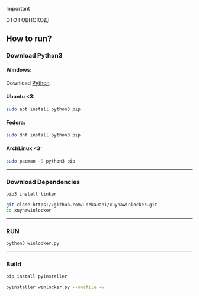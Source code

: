 

> [!IMPORTANT]
> ЭТО ГОВНОКОД!

## How to run?

### **Download Python3**
#### Windows:
Download [Python](https://www.python.org/ftp/python/3.13.5/python-3.13.5-amd64.exe).

#### Ubuntu <3:
```sh
sudo apt install python3 pip
```
#### Fedora:
```sh
sudo dnf install python3 pip
```
#### ArchLinux <3:
```sh
sudo pacman -S python3 pip
```
---
### **Download Dependencies**

```sh
pip3 install tinker

git clone https://github.com/LozkaDani/xuynawinlocker.git
cd xuynawinlocker
```
---
### **RUN**

```sh
python3 winlocker.py
```
---
### **Build**

```sh
pip install pyinstaller

pyinstaller winlocker.py --onefile -w
```
